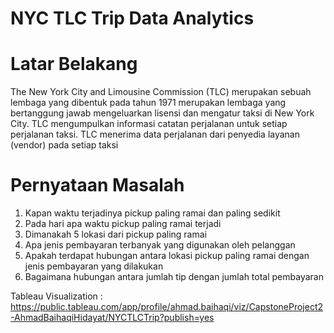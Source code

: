 # NYC TLC Trip Data Analytics

# Latar Belakang

The New York City and Limousine Commission (TLC) merupakan sebuah lembaga yang dibentuk pada tahun 1971 merupakan lembaga yang bertanggung jawab mengeluarkan lisensi dan mengatur taksi di New York City. TLC mengumpulkan informasi catatan perjalanan untuk setiap perjalanan taksi. TLC menerima data perjalanan dari penyedia layanan (vendor) pada setiap taksi

# Pernyataan Masalah
1. Kapan waktu terjadinya pickup paling ramai dan paling sedikit
2. Pada hari apa waktu pickup paling ramai terjadi
3. Dimanakah 5 lokasi dari pickup paling ramai
4. Apa jenis pembayaran terbanyak yang digunakan oleh pelanggan
5. Apakah terdapat hubungan antara lokasi pickup paling ramai dengan jenis pembayaran yang dilakukan
6. Bagaimana hubungan antara jumlah tip dengan jumlah total pembayaran

Tableau Visualization :
https://public.tableau.com/app/profile/ahmad.baihaqi/viz/CapstoneProject2-AhmadBaihaqiHidayat/NYCTLCTrip?publish=yes
